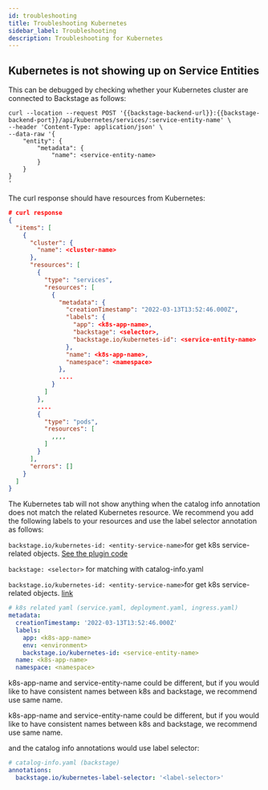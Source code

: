 ```yaml
---
id: troubleshooting
title: Troubleshooting Kubernetes
sidebar_label: Troubleshooting
description: Troubleshooting for Kubernetes
---
```


## Kubernetes is not showing up on Service Entities

This can be debugged by checking whether your Kubernetes cluster are connected
to Backstage as follows:

```curl
curl --location --request POST '{{backstage-backend-url}}:{{backstage-backend-port}}/api/kubernetes/services/:service-entity-name' \
--header 'Content-Type: application/json' \
--data-raw '{
    "entity": {
        "metadata": {
            "name": <service-entity-name>
        }
    }
}
'
```

The curl response should have resources from Kubernetes:

```json
# curl response
{
  "items": [
    {
      "cluster": {
        "name": <cluster-name>
      },
      "resources": [
        {
          "type": "services",
          "resources": [
            {
              "metadata": {
                "creationTimestamp": "2022-03-13T13:52:46.000Z",
                "labels": {
                  "app": <k8s-app-name>,
                  "backstage": <selector>,
                  "backstage.io/kubernetes-id": <service-entity-name>
                },
                "name": <k8s-app-name>,
                "namespace": <namespace>
              },
              ....
            }
          ]
        },
        ....
        {
          "type": "pods",
          "resources": [
            ,,,,
          ]
        }
      ],
      "errors": []
    }
  ]
}

```

The Kubernetes tab will not show anything when the catalog info annotation does
not match the related Kubernetes resource. We recommend you add the following
labels to your resources and use the label selector annotation as follows:

`backstage.io/kubernetes-id: <entity-service-name>`for get k8s service-related
objects.
[See the plugin code](https://github.com/backstage/backstage/blob/a1f587c/plugins/kubernetes-backend/src/service/KubernetesFetcher.ts#L119)

`backstage: <selector>` for matching with catalog-info.yaml

`backstage.io/kubernetes-id: <entity-service-name>`for get k8s service-related
objects.
[link](https://github.com/backstage/backstage/blob/a1f587c/plugins/kubernetes-backend/src/service/KubernetesFetcher.ts#L119)

```yaml
# k8s related yaml (service.yaml, deployment.yaml, ingress.yaml)
metadata:
  creationTimestamp: '2022-03-13T13:52:46.000Z'
  labels:
    app: <k8s-app-name>
    env: <environment>
    backstage.io/kubernetes-id: <service-entity-name>
  name: <k8s-app-name>
  namespace: <namespace>
```

k8s-app-name and service-entity-name could be different, but if you would like
to have consistent names between k8s and backstage, we recommend use same name.

k8s-app-name and service-entity-name could be different, but if you would like
to have consistent names between k8s and backstage, we recommend use same name.

and the catalog info annotations would use label selector:

```yaml
# catalog-info.yaml (backstage)
annotations:
  backstage.io/kubernetes-label-selector: '<label-selector>'
```
